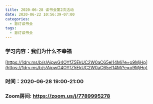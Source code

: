```yaml
---
title: 2020-06-28 读书会第2次活动
date: 2020-06-22 10:56:39-07:00
categories:
  - 慧灯读书会
tags:
  - 慧灯读书会
---
```

### 学习内容：我们为什么不幸福 

[https://1drv.ms/b/s!AipwG4OYfZ5EkUC2W0aC65eI14Mi?e=o9MjHp](https://1drv.ms/b/s!AipwG4OYfZ5EkUC2W0aC65eI14Mi?e=o9MjHp)

### 时间：2020-06-28 19:00-21:00

### Zoom房间: <https://zoom.us/j/7789995278>


